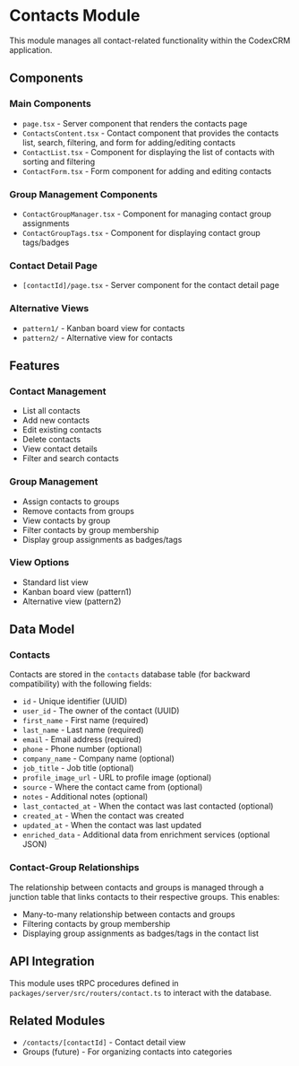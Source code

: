 # Contacts Module

This module manages all contact-related functionality within the CodexCRM application.

## Components

### Main Components
- `page.tsx` - Server component that renders the contacts page
- `ContactsContent.tsx` - Contact component that provides the contacts list, search, filtering, and form for adding/editing contacts
- `ContactList.tsx` - Component for displaying the list of contacts with sorting and filtering
- `ContactForm.tsx` - Form component for adding and editing contacts

### Group Management Components
- `ContactGroupManager.tsx` - Component for managing contact group assignments
- `ContactGroupTags.tsx` - Component for displaying contact group tags/badges

### Contact Detail Page
- `[contactId]/page.tsx` - Server component for the contact detail page

### Alternative Views
- `pattern1/` - Kanban board view for contacts
- `pattern2/` - Alternative view for contacts

## Features

### Contact Management
- List all contacts
- Add new contacts
- Edit existing contacts
- Delete contacts
- View contact details
- Filter and search contacts

### Group Management
- Assign contacts to groups
- Remove contacts from groups
- View contacts by group
- Filter contacts by group membership
- Display group assignments as badges/tags

### View Options
- Standard list view
- Kanban board view (pattern1)
- Alternative view (pattern2)

## Data Model

### Contacts
Contacts are stored in the `contacts` database table (for backward compatibility) with the following fields:

- `id` - Unique identifier (UUID)
- `user_id` - The owner of the contact (UUID)
- `first_name` - First name (required)
- `last_name` - Last name (required)
- `email` - Email address (required)
- `phone` - Phone number (optional)
- `company_name` - Company name (optional)
- `job_title` - Job title (optional)
- `profile_image_url` - URL to profile image (optional)
- `source` - Where the contact came from (optional)
- `notes` - Additional notes (optional)
- `last_contacted_at` - When the contact was last contacted (optional)
- `created_at` - When the contact was created
- `updated_at` - When the contact was last updated
- `enriched_data` - Additional data from enrichment services (optional JSON)

### Contact-Group Relationships
The relationship between contacts and groups is managed through a junction table that links contacts to their respective groups. This enables:

- Many-to-many relationship between contacts and groups
- Filtering contacts by group membership
- Displaying group assignments as badges/tags in the contact list

## API Integration

This module uses tRPC procedures defined in `packages/server/src/routers/contact.ts` to interact with the database.

## Related Modules

- `/contacts/[contactId]` - Contact detail view
- Groups (future) - For organizing contacts into categories
